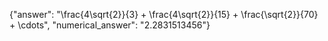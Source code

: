 {"answer": "\\frac{4\\sqrt{2}}{3} + \\frac{4\\sqrt{2}}{15} + \\frac{\\sqrt{2}}{70} + \\cdots", "numerical_answer": "2.2831513456"}